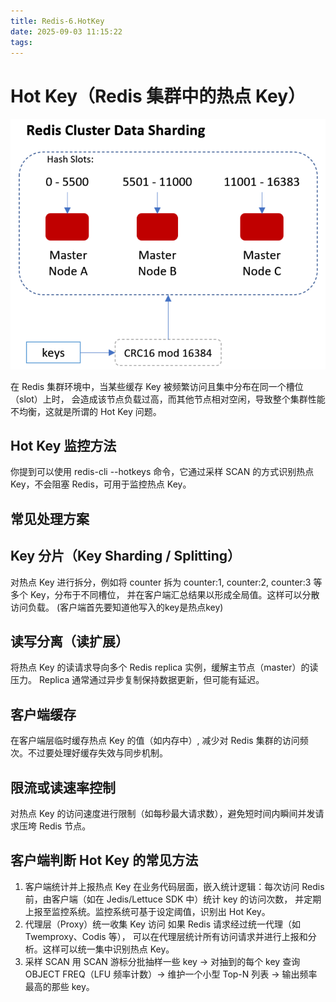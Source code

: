 ```yaml
---
title: Redis-6.HotKey
date: 2025-09-03 11:15:22
tags:
---
```


# Hot Key（Redis 集群中的热点 Key）
<img src="https://github.com/RookieCuzz/cuzz-blog/blob/main/source/_posts/images/19.png?raw=true" alt="图" width="1200" />

在 Redis 集群环境中，当某些缓存 Key 被频繁访问且集中分布在同一个槽位（slot）上时，
会造成该节点负载过高，而其他节点相对空闲，导致整个集群性能不均衡，这就是所谓的 Hot Key 问题。

## Hot Key 监控方法
你提到可以使用 redis-cli --hotkeys 命令，它通过采样 SCAN 的方式识别热点 Key，不会阻塞 Redis，可用于监控热点 Key。

## 常见处理方案

##  Key 分片（Key Sharding / Splitting）
对热点 Key 进行拆分，例如将 counter 拆为 counter:1, counter:2, counter:3 等多个 Key，分布于不同槽位，
并在客户端汇总结果以形成全局值。这样可以分散访问负载。
(客户端首先要知道他写入的key是热点key)
## 读写分离（读扩展）
将热点 Key 的读请求导向多个 Redis replica 实例，缓解主节点（master）的读压力。
Replica 通常通过异步复制保持数据更新，但可能有延迟。
## 客户端缓存
在客户端层临时缓存热点 Key 的值（如内存中）,
减少对 Redis 集群的访问频次。不过要处理好缓存失效与同步机制。
## 限流或读速率控制
对热点 Key 的访问速度进行限制（如每秒最大请求数），避免短时间内瞬间并发请求压垮 Redis 节点。

## 客户端判断 Hot Key 的常见方法
1. 客户端统计并上报热点 Key
在业务代码层面，嵌入统计逻辑：每次访问 Redis 前，由客户端（如在 Jedis/Lettuce SDK 中）统计 key 的访问次数，
并定期上报至监控系统。监控系统可基于设定阈值，识别出 Hot Key。
2. 代理层（Proxy）统一收集 Key 访问
如果 Redis 请求经过统一代理（如 Twemproxy、Codis 等），
可以在代理层统计所有访问请求并进行上报和分析。这样可以统一集中识别热点 Key。
3. 采样 SCAN 
用 SCAN 游标分批抽样一些 key → 对抽到的每个 key 查询 OBJECT FREQ（LFU 频率计数）→ 维护一个小型 Top-N 列表 → 输出频率最高的那些 key。